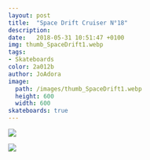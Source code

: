 ```yaml
---
layout: post
title:  "Space Drift Cruiser N°18"
description: 
date:   2018-05-31 10:51:47 +0100
img: thumb_SpaceDrift1.webp
tags: 
- Skateboards
color: 2a012b
author: JoAdora
image:
  path: /images/thumb_SpaceDrift1.webp
  height: 600
  width: 600
skateboards: true
---
```

![]({{site.baseurl}}/images/SpaceDrift1.webp)

![]({{site.baseurl}}/images/SpaceDrift2.webp)